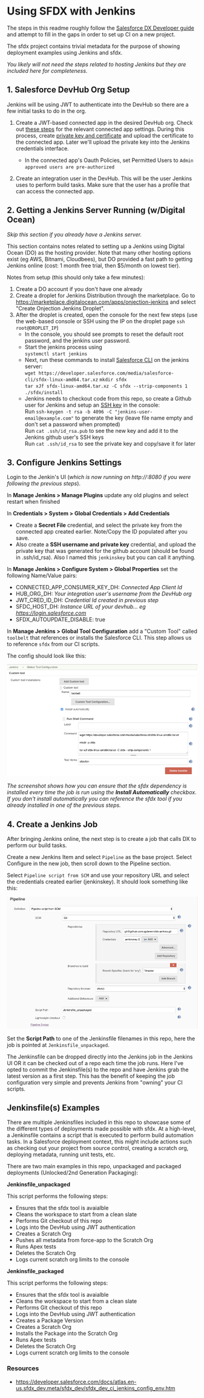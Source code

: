 # Using SFDX with Jenkins

The steps in this readme roughly follow the [Salesforce DX Developer guide](https://developer.salesforce.com/docs/atlas.en-us.sfdx_dev.meta/sfdx_dev/sfdx_dev_ci_jenkins_config_env.htm) and attempt to fill in the gaps in order to set up CI on a new project. 

The sfdx project contains trivial metadata for the purpose of showing deployment examples using Jenkins and sfdx.

_You likely will not need the steps related to hosting Jenkins but they are included here for completeness._

## 1. Salesforce DevHub Org Setup

Jenkins will be using JWT to authenticate into the DevHub so there are a few initial tasks to do in the org.

1. Create a JWT-based connected app in the desired DevHub org. Check out [these steps](https://developer.salesforce.com/docs/atlas.en-us.sfdx_dev.meta/sfdx_dev/sfdx_dev_auth_connected_app.htm) for the relevant connected app settings. During this process, create [private key and certificate](https://developer.salesforce.com/docs/atlas.en-us.sfdx_dev.meta/sfdx_dev/sfdx_dev_auth_key_and_cert.htm) and upload the certificate to the connected app. Later we'll upload the private key into the Jenkins credentials interface.
    - In the connected app's Oauth Policies, set Permitted Users to `Admin approved users are pre-authorized`

2. Create an integration user in the DevHub. This will be the user Jenkins uses to perform build tasks. Make sure that the user has a profile that can access the connected app.

## 2. Getting a Jenkins Server Running (w/Digital Ocean)

_Skip this section if you already have a Jenkins server._

This section contains notes related to setting up a Jenkins using Digital Ocean (DO) as the hosting provider.  Note that many other hosting options exist (eg AWS, Bitnami, Cloudbees), but DO provided a fast path to getting Jenkins online (cost: 1 month free trial, then $5/month on lowest tier).

Notes from setup (this should only take a few minutes):

1. Create a DO account if you don't have one already
2. Create a droplet for Jenkins Distribution through the marketplace. Go to https://marketplace.digitalocean.com/apps/onjection-jenkins and select "Create Onjection Jenkins Droplet".
3. After the droplet is created, open the console for the next few steps (use the web-based console or SSH using the IP on the droplet page `ssh root@DROPLET_IP`)
    - In the console, you should see prompts to reset the default root password, and the jenkins user password.
    - Start the jenkins process using  
    `systemctl start jenkins`  
    - Next, run these commands to install [Salesforce CLI](https://developer.salesforce.com/docs/atlas.en-us.sfdx_setup.meta/sfdx_setup/sfdx_setup_install_cli.htm) on the jenkins server:<br/>
        `wget https://developer.salesforce.com/media/salesforce-cli/sfdx-linux-amd64.tar.xz`
        `mkdir sfdx`  
        `tar xJf sfdx-linux-amd64.tar.xz -C sfdx --strip-components 1`  
        `./sfdx/install`  
    - Jenkins needs to checkout code from this repo, so create a Github user for Jenkins and setup an [SSH key](https://help.github.com/en/enterprise/2.15/user/articles/generating-a-new-ssh-key-and-adding-it-to-the-ssh-agent) in the console:<br/>
        Run `ssh-keygen -t rsa -b 4096 -C "jenkins-user-email@example.com"` to generate the key
        (leave file name empty and don't set a password when prompted)  
        Run `cat .ssh/id_rsa.pub` to see the new key and add it to the Jenkins github user's SSH keys  
        Run `cat .ssh/id_rsa` to see the private key and copy/save it for later  

## 3. Configure Jenkins Settings

Login to the Jenkin's UI (_which is now running on http://<PUBLIC-IP-OF-DROPLET>:8080 if you were following the previous steps_).

In **Manage Jenkins > Manage Plugins** update any old plugins and select restart when finished

In **Credentials > System > Global Credentials > Add Credentials**
- Create a **Secret File** credential, and select the private key from the connected app created earlier. Note/Copy the ID populated after you save.
- Also create a **SSH username and private key** credential, and upload the private key that was generated for the github account (should be found in .ssh/id_rsa). Also I named this `jenkinskey` but you can call it anything.

In **Manage Jenkins > Configure System > Global Properties** set the following Name/Value pairs:
- CONNECTED_APP_CONSUMER_KEY_DH: _Connected App Client Id_
- HUB_ORG_DH: _Your integration user's username from the DevHub org_
- JWT_CRED_ID_DH: _Credential Id created in previous step_
- SFDC_HOST_DH: _Instance URL of your devhub... eg https://login.salesforce.com_
- SFDX_AUTOUPDATE_DISABLE: true

In **Manage Jenkins > Global Tool Configuration** add a "Custom Tool" called `toolbelt` that references or installs the Salesforce CLI. This step allows us to reference `sfdx` from our CI scripts. 

The config should look like this:

![Alt text](docs/tool.png?raw=true "Tool config")

_The screenshot shows how you can ensure that the sfdx dependency is installed every time the job is run using the **Install Automatically** checkbox. If you don't install automatically you can reference the sfdx tool if you already installed in one of the previous steps._

## 4. Create a Jenkins Job

After bringing Jenkins online, the next step is to create a job that calls DX to perform our build tasks.

Create a new Jenkins Item and select `Pipeline` as the base project. Select Configure in the new job, then scroll down to the Pipeline section. 

Select `Pipeline script from SCM` and use your repository URL and select the credentials created earlier (jenkinskey). It should look something like this:

![Alt text](docs/pipelineconfig.png?raw=true "Pipeline config")

Set the **Script Path** to one of the Jenkinsfile filenames in this repo, here the job is pointed at `Jenkinsfile_unpackaged`.

The Jenkinsfile can be dropped directly into the Jenkins job in the Jenkins UI OR it can be checked out of a repo each time the job runs.  Here I've opted to commit the Jenkinsfile(s) to the repo and have Jenkins grab the latest version as a first step. This has the benefit of keeping the job configuration very simple and prevents Jenkins from "owning" your CI scripts.

## Jenkinsfile(s) Examples

There are multiple Jenkinsfiles included in this repo to showcase some of the different types of deployments made possible with sfdx. At a high-level, a Jenkinsfile contains a script that is executed to perform build automation tasks. In a Salesforce deployment context, this might include actions such as checking out your project from source control, creating a scratch org, deploying metadata, running unit tests, etc.

There are two main examples in this repo, unpackaged and packaged deployments (Unlocked/2nd Generation Packaging):

**Jenkinsfile_unpackaged**

This script performs the following steps:
- Ensures that the sfdx tool is avaialble
- Cleans the workspace to start from a clean slate
- Performs Git checkout of this repo
- Logs into the DevHub using JWT authentication
- Creates a Scratch Org
- Pushes all metadata from force-app to the Scratch Org
- Runs Apex tests
- Deletes the Scratch Org
- Logs current scratch org limits to the console

**Jenkinsfile_packaged**

This script performs the following steps:
- Ensures that the sfdx tool is avaialble
- Cleans the workspace to start from a clean slate
- Performs Git checkout of this repo
- Logs into the DevHub using JWT authentication
- Creates a Package Version
- Creates a Scratch Org
- Installs the Package into the Scratch Org
- Runs Apex tests
- Deletes the Scratch Org
- Logs current scratch org limits to the console

### Resources

- https://developer.salesforce.com/docs/atlas.en-us.sfdx_dev.meta/sfdx_dev/sfdx_dev_ci_jenkins_config_env.htm